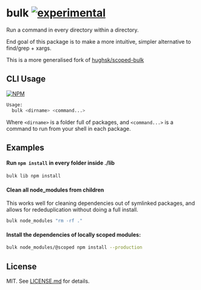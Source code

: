# bulk [![experimental](http://badges.github.io/stability-badges/dist/experimental.svg)](http://github.com/badges/stability-badges)

Run a command in every directory within a directory.

End goal of this package is to make a more intuitive, simpler alternative to find/grep + xargs.

This is a more generalised fork of [hughsk/scoped-bulk](http://github.com/hughsk/scoped-bulk)

## CLI Usage

[![NPM](https://nodei.co/npm/bulk.png)](https://nodei.co/npm/bulk/)

``` bash
Usage:
  bulk <dirname> <command...>
```

Where `<dirname>` is a folder full of packages, and `<command...>` is a
command to run from your shell in each package.

## Examples

#### Run `npm install` in every folder inside ./lib

```bash
bulk lib npm install 
```

#### Clean all node_modules from children

This works well for cleaning dependencies out of symlinked packages, and allows for rededuplication without doing a full install.

```bash
bulk node_modules "rm -rf ."
```

#### Install the dependencies of locally scoped modules:

```bash
bulk node_modules/@scoped npm install --production
```

## License

MIT. See [LICENSE.md](http://github.com/hughsk/bulk/blob/master/LICENSE.md) for details.
